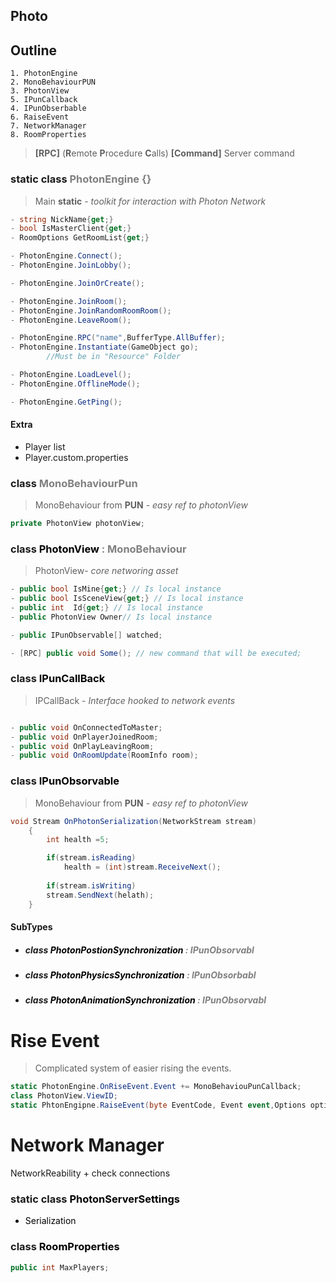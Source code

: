 ## Photo

## Outline

    1. PhotonEngine
    2. MonoBehaviourPUN
    3. PhotonView
    5. IPunCallback
    4. IPunObserbable
    6. RaiseEvent
    7. NetworkManager
    8. RoomProperties

> **[RPC]** (**R**emote **P**rocedure  **C**alls)
> **[Command]** Server command


<h3 style=color:gray><a>static</a> <a >class </a> PhotonEngine {}</h3>

>Main **static** - *toolkit for interaction with Photon Network*
```csharp
- string NickName{get;}
- bool IsMasterClient{get;}
- RoomOptions GetRoomList{get;}

- PhotonEngine.Connect();
- PhotonEngine.JoinLobby();

- PhotonEngine.JoinOrCreate();

- PhotonEngine.JoinRoom();
- PhotonEngine.JoinRandomRoomRoom();
- PhotonEngine.LeaveRoom();

- PhotonEngine.RPC("name",BufferType.AllBuffer);
- PhotonEngine.Instantiate(GameObject go);
        //Must be in "Resource" Folder

- PhotonEngine.LoadLevel();
- PhotonEngine.OfflineMode();

- PhotonEngine.GetPing();

```
#### Extra
- Player list
- Player.custom.properties

<h3 style=color:gray><a>class</a>  MonoBehaviourPun </h3>

>MonoBehaviour from **PUN** - *easy ref to photonView*

```csharp
private PhotonView photonView;
```

<h3 style=color:gray;><a>class</a> <a style=color:black>PhotonView</a> : MonoBehaviour </h3> 

>PhotonView- *core networing asset*
```csharp
- public bool IsMine{get;} // Is local instance
- public bool IsSceneView{get;} // Is local instance
- public int  Id{get;} // Is local instance
- public PhotonView Owner// Is local instance

- public IPunObservable[] watched;

- [RPC] public void Some(); // new command that will be executed;

```

<h3 style=color:gray;><a>class</a> <a style=color:black> IPunCallBack</h3>

> IPCallBack - *Interface hooked to network events*

```csharp

- public void OnConnectedToMaster;
- public void OnPlayerJoinedRoom;
- public void OnPlayLeavingRoom;
- public void OnRoomUpdate(RoomInfo room);
```

<h3 style=color:gray;><a>class</a> <a style=color:black> IPunObsorvable</h3>

>MonoBehaviour from **PUN** - *easy ref to photonView*

```csharp
void Stream OnPhotonSerialization(NetworkStream stream)
    {
        int health =5;

        if(stream.isReading)
            health = (int)stream.ReceiveNext();
        
        if(stream.isWriting)
        stream.SendNext(helath);
    }
```


#### SubTypes
- <h5 style=color:gray;><a>class</a> <a style=color:black>PhotonPostionSynchronization</a> : IPunObsorvabl</h5> 
- <h5 style=color:gray;><a>class</a> <a style=color:black>PhotonPhysicsSynchronization</a> : IPunObsorbabl</h5> 
- <h5 style=color:gray;><a>class</a> <a style=color:black>PhotonAnimationSynchronization</a> : IPunObsorvabl</h5> 

# Rise Event 
>Complicated system of easier rising the events.
```csharp
static PhotonEngine.OnRiseEvent.Event += MonoBehaviouPunCallback;
class PhotonView.ViewID;
static PhtonEngipne.RaiseEvent(byte EventCode, Event event,Options options )

```

# Network Manager
NetworkReability + check connections

<h3 style=color:gray;><a>static class</a> <a style=color:black> PhotonServerSettings</h3>

- Serialization

<h3 style=color:gray;><a>class</a> <a style=color:black> RoomProperties</h3>

```csharp
public int MaxPlayers;

```